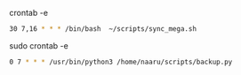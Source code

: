 crontab -e 
```bash
30 7,16 * * * /bin/bash  ~/scripts/sync_mega.sh
```

sudo crontab -e
```bash
0 7 * * * /usr/bin/python3 /home/naaru/scripts/backup.py
```